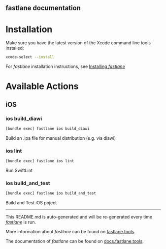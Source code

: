 fastlane documentation
----

# Installation

Make sure you have the latest version of the Xcode command line tools installed:

```sh
xcode-select --install
```

For _fastlane_ installation instructions, see [Installing _fastlane_](https://docs.fastlane.tools/#installing-fastlane)

# Available Actions

## iOS

### ios build_diawi

```sh
[bundle exec] fastlane ios build_diawi
```

Build an .ipa file for manual distribution (e.g. via diawi)

### ios lint

```sh
[bundle exec] fastlane ios lint
```

Run SwiftLint

### ios build_and_test

```sh
[bundle exec] fastlane ios build_and_test
```

Build and Test iOS poject

----

This README.md is auto-generated and will be re-generated every time [_fastlane_](https://fastlane.tools) is run.

More information about _fastlane_ can be found on [fastlane.tools](https://fastlane.tools).

The documentation of _fastlane_ can be found on [docs.fastlane.tools](https://docs.fastlane.tools).
